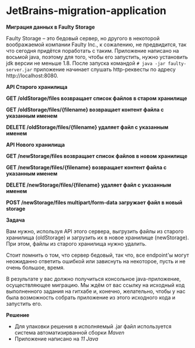 # JetBrains-migration-application

**Миграция данных в Faulty Storage**

Faulty Storage – это бедовый сервер, но другого в некоторой воображаемой компании Faulty Inc., к сожалению, не предвидится, так что сегодня придётся поработать с таким.
Приложение написано на восьмой java, поэтому для того, чтобы его запустить, нужно установить jdk версии не меньше 1.8. После запуска командой
`# java -jar faulty-server.jar` приложение начинает слушать http-реквесты по адресу http://localhost:8080.

**API Старого хранилища**

**GET <base-url>/oldStorage/files возвращает список файлов в старом хранилище**

**GET <base-url>/oldStorage/files/{filename} возвращает контент файла с указанным именем**

**DELETE <base-url>/oldStorage/files/{filename} удаляет файл с указанным именем**

**API Нового хранилища**

**GET <base-url>/newStorage/files возвращает список файлов в новом хранилище**

**GET <base-url>/newStorage/files/{filename} возвращает контент файла с указанным именем**

**DELETE <base-url>/newStorage/files/{filename} удаляет файл с указанным именем**

**POST <base-url>/newStorage/files multipart/form-data загружает файл в новый storage**

**Задача**

Вам нужно, используя API этого сервера, выгрузить файлы из старого хранилища (oldStorage) и загрузить их в новое хранилище (newStorage). При этом, файлы из старого хранилища нужно удалить.

Стоит помнить о том, что сервер бедовый, так что, все endpoint'ы могут неожиданно ответить ошибкой или зависнуть на некоторое, пусть и не очень большое, время.

В результате у вас должно получиться консольное java-приложение, осуществляющее миграцию. Мы ждём от вас ссылку на исходный код выполненного задания на гитхабе и, конечно, желательно, чтобы у нас была возможность собрать приложение из этого исходного кода и запустить его.

**Решение**

* Для упаковки решения в исполняемый .jar файл используется система автоматизирванной сборки *Maven*
* Приложение написано на *11 Java*



